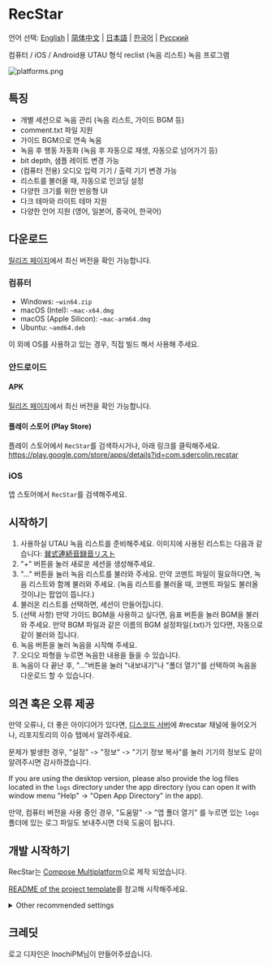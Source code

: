 # RecStar

언어 선택: [English](README.md) | [简体中文](README-zhCN.md) | [日本語](README-ja.md) | [한국어](README-ko.md) | [Русский](README-ru.md)

컴퓨터 / iOS / Android용 UTAU 형식 reclist (녹음 리스트) 녹음 프로그램

![platforms.png](readme_images/platforms.png)

## 특징

- 개별 세션으로 녹음 관리 (녹음 리스트, 가이드 BGM 등)
- comment.txt 파일 지원
- 가이드 BGM으로 연속 녹음
- 녹음 후 행동 자동화 (녹음 후 자동으로 재생, 자동으로 넘어가기 등)
- bit depth, 샘플 레이트 변경 가능
- (컴퓨터 전용) 오디오 입력 기기 / 출력 기기 변경 가능
- 리스트를 불러올 때, 자동으로 인코딩 설정
- 다양한 크기를 위한 반응형 UI
- 다크 테마와 라이트 테마 지원
- 다양한 언어 지원 (영어, 일본어, 중국어, 한국어)

## 다운로드

[릴리즈 페이지](https://github.com/sdercolin/recstar/releases)에서 최신 버전을 확인 가능합니다.

### 컴퓨터

- Windows: `~win64.zip`
- macOS (Intel): `~mac-x64.dmg`
- macOS (Apple Silicon): `~mac-arm64.dmg`
- Ubuntu: `~amd64.deb`

이 외에 OS를 사용하고 있는 경우, 직접 빌드 해서 사용해 주세요.

### 안드로이드

#### APK

[릴리즈 페이지](https://github.com/sdercolin/recstar/releases)에서 최신 버전을 확인 가능합니다.

#### 플레이 스토어 (Play Store)

플레이 스토어에서 `RecStar`를 검색하시거나, 아래 링크를 클릭해주세요.
https://play.google.com/store/apps/details?id=com.sdercolin.recstar

### iOS

앱 스토어에서 `RecStar`를 검색해주세요.

## 시작하기

1. 사용하실 UTAU 녹음 리스트를 준비해주세요. 이미지에 사용된 리스트는 다음과 같습니다: [巽式連続音録音リスト](https://tatsu3.hateblo.jp/entry/ar426004)
2. "+" 버튼을 눌러 새로운 세션을 생성해주세요.
3. "..." 버튼을 눌러 녹음 리스트를 불러와 주세요. 만약 코멘트 파일이 필요하다면, 녹음 리스트와 함께 불러와 주세요. (녹음 리스트를 불러올 때, 코멘트 파일도 불러올 것이냐는 팝업이 뜹니다.)
4. 불러온 리스트를 선택하면, 세션이 만들어집니다.
5. (선택 사항) 만약 가이드 BGM을 사용하고 싶다면, 음표 버튼을 눌러 BGM을 불러와 주세요.
   만약 BGM 파일과 같은 이름의 BGM 설정파일(.txt)가 있다면, 자동으로 같이 불러와 집니다.
6. 녹음 버튼을 눌러 녹음을 시작해 주세요.
7. 오디오 파형을 누르면 녹음한 내용을 들을 수 있습니다.
8. 녹음이 다 끝난 후, "..."버튼을 눌러 "내보내기"나 "폴더 열기"를 선택하여 녹음을 다운로드 할 수 있습니다.

## 의견 혹은 오류 제공

만약 오류나, 더 좋은 아이디어가 있다면, [디스코드 서버](https://discord.gg/TyEcQ6P73y)에 #recstar 채널에 들어오거나, 리포지토리의 이슈 탭에서 알려주세요.

문제가 발생한 경우, "설정" -> "정보" -> "기기 정보 복사"를 눌러 기기의 정보도 같이 알려주시면 감사하겠습니다.

If you are using the desktop version, please also provide the log files located in the `logs` directory under the app
directory (you can open it with window menu "Help" -> "Open App Directory" in the app).

만약, 컴퓨터 버전을 사용 중인 경우, "도움말" -> "앱 폴더 열기" 를 누르면 있는 `logs` 폴더에 있는 로그 파일도 보내주시면 더욱 도움이 됩니다.

## 개발 시작하기

RecStar는 [Compose Multiplatform](https://github.com/JetBrains/compose-jb)으로 제작 되었습니다.

[README of the project template](README-compose.md)를 참고해 시작해주세요.

<details>
<summary>Other recommended settings</summary>

1. Install the `Kotlin KDoc Formatter` plugin, and use the following settings:
   [![KDoc Formatter settings](readme_images/kdoc_settings.png)](readme_images/kdoc_settings.png)
2. Run `./gradlew addKtlintFormatGitPreCommitHook` once to add a pre-commit hook that will automatically format your
   code before committing.
3. If in string definition files (e.g. [StringsEnglish.kt](shared/src/commonMain/kotlin/ui/string/StringEnglish.kt)), if
   the formatter of your Android Studio is always turning the wildcard imports into single imports, adjust the settings
   to allow wildcard imports on package `ui.string`.

</details>

## 크레딧

로고 디자인은 InochiPM님이 만들어주셨습니다.
